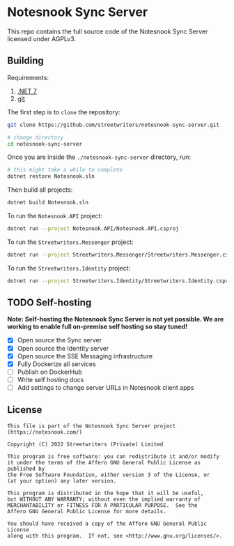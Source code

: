# Notesnook Sync Server

This repo contains the full source code of the Notesnook Sync Server licensed under AGPLv3.

## Building

Requirements:

1. [.NET 7](https://dotnet.microsoft.com/en-us/download/dotnet/7.0)
2. [git](https://git-scm.com/downloads)

The first step is to `clone` the repository:

```bash
git clone https://github.com/streetwriters/notesnook-sync-server.git

# change directory
cd notesnook-sync-server
```

Once you are inside the `./notesnook-sync-server` directory, run:

```bash
# this might take a while to complete
dotnet restore Notesnook.sln
```

Then build all projects:

```bash
dotnet build Notesnook.sln
```

To run the `Notesnook.API` project:

```bash
dotnet run --project Notesnook.API/Notesnook.API.csproj
```

To run the `Streetwriters.Messenger` project:

```bash
dotnet run --project Streetwriters.Messenger/Streetwriters.Messenger.csproj
```

To run the `Streetwriters.Identity` project:

```bash
dotnet run --project Streetwriters.Identity/Streetwriters.Identity.csproj
```

## TODO Self-hosting

**Note: Self-hosting the Notesnook Sync Server is not yet possible. We are working to enable full on-premise self hosting so stay tuned!**

- [x] Open source the Sync server
- [x] Open source the Identity server
- [x] Open source the SSE Messaging infrastructure
- [x] Fully Dockerize all services
- [ ] Publish on DockerHub
- [ ] Write self hosting docs
- [ ] Add settings to change server URLs in Notesnook client apps

## License

```
This file is part of the Notesnook Sync Server project (https://notesnook.com/)

Copyright (C) 2022 Streetwriters (Private) Limited

This program is free software: you can redistribute it and/or modify
it under the terms of the Affero GNU General Public License as published by
the Free Software Foundation, either version 3 of the License, or
(at your option) any later version.

This program is distributed in the hope that it will be useful,
but WITHOUT ANY WARRANTY; without even the implied warranty of
MERCHANTABILITY or FITNESS FOR A PARTICULAR PURPOSE.  See the
Affero GNU General Public License for more details.

You should have received a copy of the Affero GNU General Public License
along with this program.  If not, see <http://www.gnu.org/licenses/>.
```

